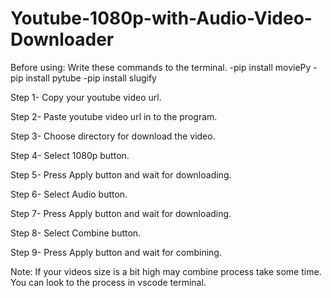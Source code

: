 # Youtube-1080p-with-Audio-Video-Downloader
Before using:
Write these commands to the terminal.
-pip install moviePy
-pip install pytube
-pip install slugify

Step 1- Copy your youtube video url.

Step 2- Paste youtube video url in to the program.

Step 3- Choose directory for download the video.

Step 4- Select 1080p button.

Step 5- Press Apply button and wait for downloading.

Step 6- Select Audio button.

Step 7- Press Apply button and wait for downloading.

Step 8- Select Combine button.

Step 9- Press Apply button and wait for combining.

Note: If your videos size is a bit high may combine process take some time. 
You can look to the process in vscode terminal.
